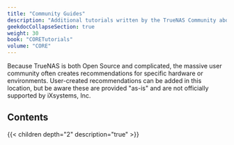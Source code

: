 ```yaml
---
title: "Community Guides"
description: "Additional tutorials written by the TrueNAS Community about TrueNAS CORE configuration and use cases."
geekdocCollapseSection: true
weight: 30
book: "CORETutorials"
volume: "CORE"
---
```


Because TrueNAS is both Open Source and complicated, the massive user community often creates recommendations for specific hardware or environments.
User-created recommendations can be added in this location, but be aware these are provided "as-is" and are not officially supported by iXsystems, Inc.

## Contents

{{< children depth="2" description="true" >}}
